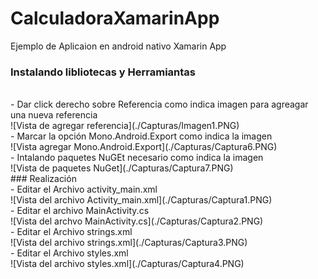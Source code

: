 # CalculadoraXamarinApp

Ejemplo de Aplicaion en android nativo Xamarin App
<br />
### Instalando libliotecas y Herramiantas
<br />
- Dar click derecho sobre Referencia como indica imagen para agreagar una nueva referencia
<br />
![Vista de agregar referencia](./Capturas/Imagen1.PNG)
<br />
- Marcar la opción Mono.Android.Export como indica la imagen 
<br />
![Vista agregar Mono.Android.Export](./Capturas/Captura6.PNG)
<br />
- Intalando paquetes NuGEt necesario como indica la imagen
<br />
![Vista de paquetes NuGet](./Capturas/Captura7.PNG)
<br />
### Realización
<br />
- Editar el Archivo activity_main.xml
<br />
![Vista del archivo Activity_main.xml](./Capturas/Captura1.PNG)
<br />
- Editar el archivo MainActivity.cs
<br />
![Vista del archvo MainActivity.cs](./Capturas/Captura2.PNG)
<br />
- Editar el Archivo strings.xml
<br />
![Vista del archivo strings.xml](./Capturas/Captura3.PNG)
<br />
- Editar el Archivo styles.xml
<br />
![Vista del archivo styles.xml](./Capturas/Captura4.PNG)
